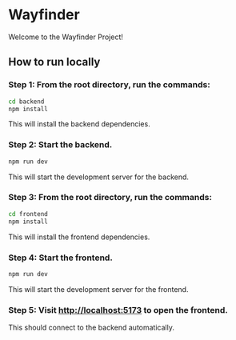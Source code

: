 # Wayfinder
Welcome to the Wayfinder Project!

## How to run locally

### Step 1: From the root directory, run the commands:

```bash
cd backend
npm install
```

This will install the backend dependencies.

### Step 2: Start the backend.

```bash
npm run dev
```

This will start the development server for the backend.

### Step 3: From the root directory, run the commands:

```bash
cd frontend
npm install
```

This will install the frontend dependencies.

### Step 4: Start the frontend.

```bash
npm run dev
```

This will start the development server for the frontend.

### Step 5: Visit [http://localhost:5173](http://localhost:5173) to open the frontend.

This should connect to the backend automatically.

